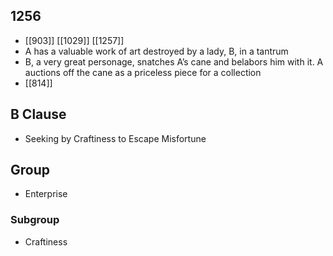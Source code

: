 ## 1256
- [[903]] [[1029]] [[1257]] 
- A has a valuable work of art destroyed by a lady, B, in a tantrum
- B, a very great personage, snatches A’s cane and belabors him with it. A auctions off the cane as a priceless piece for a collection
- [[814]] 

## B Clause
- Seeking by Craftiness to Escape Misfortune

## Group
- Enterprise

### Subgroup
- Craftiness


